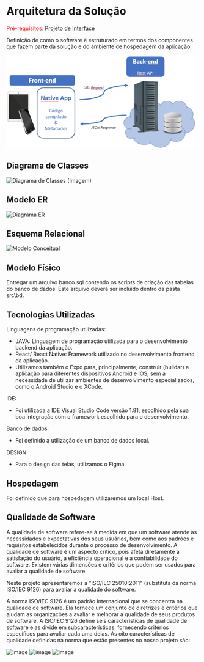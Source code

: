 # Arquitetura da Solução

<span style="color:red">Pré-requisitos: <a href="3-Projeto de Interface.md"> Projeto de Interface</a></span>

Definição de como o software é estruturado em termos dos componentes que fazem parte da solução e do ambiente de hospedagem da aplicação.

![Arquitetura da Solução](img/02-mob-arch.png)

## Diagrama de Classes

![Diagrama de Classes (Imagem)](https://github.com/ICEI-PUC-Minas-PMV-ADS/pmv-ads-2023-2-e3-proj-mov-t2-choppanheiro/assets/89876269/a2887fe8-bcd4-46f4-85c8-31fcb86a6c3f)

## Modelo ER

![Diagrama ER](https://github.com/ICEI-PUC-Minas-PMV-ADS/pmv-ads-2023-2-e3-proj-mov-t2-choppanheiro/assets/89876269/f9829fd0-c7bb-4f87-8925-69a5b07d1941)

## Esquema Relacional

![Modelo Conceitual](https://github.com/ICEI-PUC-Minas-PMV-ADS/pmv-ads-2023-2-e3-proj-mov-t2-choppanheiro/assets/89876269/4c86f454-7581-4404-a0e0-9220ae14bcfd)

## Modelo Físico

Entregar um arquivo banco.sql contendo os scripts de criação das tabelas do banco de dados. Este arquivo deverá ser incluído dentro da pasta src\bd.

## Tecnologias Utilizadas

Linguagens de programação utilizadas:
* JAVA: Linguagem de programação utilizada para o desenvolvimento backend da aplicação.
* React/ React Native: Framework utilizado no desenvolvimento frontend da aplicação.
* Utilizamos também o Expo para, principalmente, construir (buildar) a aplicação para diferentes dispositivos Android e IOS, sem a necessidade de utilizar ambientes de desenvolvimento especializados, como o Android Studio e o XCode.

IDE:
* Foi utilizada a IDE Visual Studio Code versão 1.81, escolhido pela sua boa integração com o framework escolhido para o desenvolvimento.

Banco de dados:
* Foi definido a utilização de um banco de dados local.

DESIGN
* Para o design das telas, utilizamos o Figma.

## Hospedagem

Foi definido que para hospedagem utilizaremos um local Host.

## Qualidade de Software

A qualidade de software refere-se à medida em que um software atende às necessidades e expectativas dos seus usuários, bem como aos padrões e requisitos estabelecidos durante o processo de desenvolvimento. A qualidade de software é um aspecto crítico, pois afeta diretamente a satisfação do usuário, a eficiência operacional e a confiabilidade do software. Existem várias dimensões e critérios que podem ser usados para avaliar a qualidade de software.


Neste projeto apresentaremos a "ISO/IEC 25010:2011" (substituta da norma ISO/IEC 9126) para avaliar a qualidade do software. 

A norma ISO/IEC 9126 é um padrão internacional que se concentra na qualidade de software. Ela fornece um conjunto de diretrizes e critérios que ajudam as organizações a avaliar e melhorar a qualidade de seus produtos de software. A ISO/IEC 9126 define seis características de qualidade de software e as divide em subcaracterísticas, fornecendo critérios específicos para avaliar cada uma delas. As oito características de qualidade definidas na norma que estão presentes no nosso projeto são:

![image](https://github.com/ICEI-PUC-Minas-PMV-ADS/pmv-ads-2023-2-e3-proj-mov-t2-choppanheiro/assets/111931438/8ccdfa92-b3af-43c3-b087-059c2704d323)
![image](https://github.com/ICEI-PUC-Minas-PMV-ADS/pmv-ads-2023-2-e3-proj-mov-t2-choppanheiro/assets/111931438/28f22c12-bdff-46a7-a58c-ead9f1a8fa58)
![image](https://github.com/ICEI-PUC-Minas-PMV-ADS/pmv-ads-2023-2-e3-proj-mov-t2-choppanheiro/assets/111931438/a7c17ddb-1681-45c9-a366-a6202e366c06)




